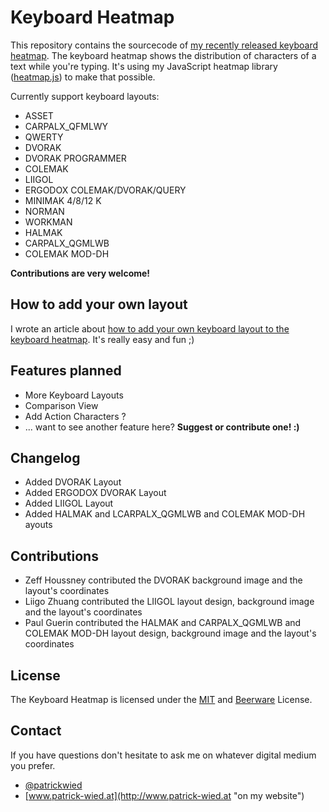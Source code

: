 # Keyboard Heatmap
This repository contains the sourcecode of [my recently released keyboard heatmap](http://www.patrick-wied.at/projects/heatmap-keyboard/ "Realtime Keyboard Heatmap").
The keyboard heatmap shows the distribution of characters of a text while you're typing. It's using my JavaScript heatmap library ([heatmap.js](http://www.patrick-wied.at/static/heatmapjs/ "Heatmap.js")) to make that possible.

Currently support keyboard layouts:
- ASSET
- CARPALX_QFMLWY
- QWERTY
- DVORAK
- DVORAK PROGRAMMER
- COLEMAK
- LIIGOL
- ERGODOX COLEMAK/DVORAK/QUERY
- MINIMAK 4/8/12 K
- NORMAN
- WORKMAN
- HALMAK
- CARPALX_QGMLWB 
- COLEMAK MOD-DH

**Contributions are very welcome!**

## How to add your own layout
I wrote an article about [how to add your own keyboard layout to the keyboard heatmap](http://www.patrick-wied.at/blog/new-layouts-for-the-keyboard-heatmap "check it out"). It's really easy and fun ;)

## Features planned
- More Keyboard Layouts
- Comparison View
- Add Action Characters ?
- ... want to see another feature here? **Suggest or contribute one! :)**

## Changelog
- Added DVORAK Layout
- Added ERGODOX DVORAK Layout 
- Added LIIGOL Layout
- Added HALMAK and LCARPALX_QGMLWB and COLEMAK MOD-DH ayouts

## Contributions
- Zeff Houssney contributed the DVORAK background image and the layout's coordinates
- Liigo Zhuang contributed the LIIGOL layout design, background image and the layout's coordinates 
- Paul Guerin  contributed the HALMAK and CARPALX_QGMLWB and COLEMAK MOD-DH layout design, background image and the layout's coordinates 

## License
The Keyboard Heatmap is licensed under the [MIT](http://www.opensource.org/licenses/mit-license.php "") and [Beerware](http://en.wikipedia.org/wiki/Beerware "") License.

## Contact
If you have questions don't hesitate to ask me on whatever digital medium you prefer.
- [@patrickwied](http://twitter.com/#!/patrickwied "on twitter") 
- [www.patrick-wied.at](http://www.patrick-wied.at "on my website")
